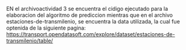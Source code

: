 EN el archivoactividad 3 se encuentra el cidigo ejecutado para la elaboracion del algoritmo de prediccion mientras que en el archivo estaciones-de-transmilenio, se encuentra la data utilizada, la cual fue optenida de la siguiente pagina: https://transport.opendatasoft.com/explore/dataset/estaciones-de-transmilenio/table/
